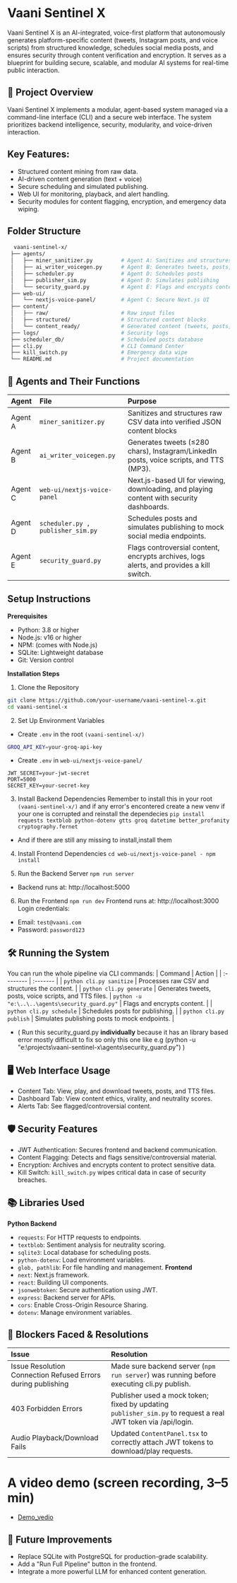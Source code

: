 
# Vaani Sentinel X

Vaani Sentinel X is an AI-integrated, voice-first platform that autonomously generates platform-specific content (tweets, Instagram posts, and voice scripts) from structured knowledge, schedules social media posts, and ensures security through content verification and encryption. It serves as a blueprint for building secure, scalable, and modular AI systems for real-time public interaction.


## 🧠 Project Overview

Vaani Sentinel X implements a modular, agent-based system managed via a command-line interface (CLI) and a secure web interface.
The system prioritizes backend intelligence, security, modularity, and voice-driven interaction.


## Key Features:

 - Structured content mining from raw data.
 - AI-driven content generation (text + voice)
 - Secure scheduling and simulated publishing.
 - Web UI for monitoring, playback, and alert handling.
 - Security modules for content flagging, encryption, and emergency data wiping.


## Folder Structure

```bash
  vaani-sentinel-x/
 ├── agents/
 │   ├── miner_sanitizer.py         # Agent A: Sanitizes and structures raw data
 │   ├── ai_writer_voicegen.py      # Agent B: Generates tweets, posts, and TTS
 │   ├── scheduler.py               # Agent D: Schedules posts
 │   ├── publisher_sim.py           # Agent D: Simulates publishing
 │   └── security_guard.py          # Agent E: Flags and encrypts content
 ├── web-ui/
 │   └── nextjs-voice-panel/        # Agent C: Secure Next.js UI
 ├── content/
 │   ├── raw/                       # Raw input files
 │   ├── structured/                # Structured content blocks
 │   └── content_ready/             # Generated content (tweets, posts, TTS)
 ├── logs/                          # Security logs
 ├── scheduler_db/                  # Scheduled posts database
 ├── cli.py                         # CLI Command Center
 ├── kill_switch.py                 # Emergency data wipe
 └── README.md                      # Project documentation
```


## 🤖 Agents and Their Functions

| Agent | File     | Purpose                |
| :-------- | :------- | :------------------------- |
| Agent A | `miner_sanitizer.py` | Sanitizes and structures raw CSV data into verified JSON content blocks|
| Agent B | `ai_writer_voicegen.py` | Generates tweets (≤280 chars), Instagram/LinkedIn posts, voice scripts, and TTS (MP3). |
| Agent C | `web-ui/nextjs-voice-panel` | Next.js-based UI for viewing, downloading, and playing content with security dashboards. |
| Agent D | `scheduler.py , publisher_sim.py` | Schedules posts and simulates publishing to mock social media endpoints. |
| Agent E | `security_guard.py` | Flags controversial content, encrypts archives, logs alerts, and provides a kill switch. |



## Setup Instructions
**Prerequisites**
 - Python: 3.8 or higher
 - Node.js: v16 or higher
 - NPM: (comes with Node.js)
 - SQLite: Lightweight database
 - Git: Version control

**Installation Steps**
1) Clone the Repository
```bash
git clone https://github.com/your-username/vaani-sentinel-x.git
cd vaani-sentinel-x
```
2) Set Up Environment Variables
- Create ```.env``` in the root ```(vaani-sentinel-x/)```
```bash
GROQ_API_KEY=your-groq-api-key
```
- Create ```.env``` in  ```web-ui/nextjs-voice-panel/```
```
JWT_SECRET=your-jwt-secret
PORT=5000
SECRET_KEY=your-secret-key
```
3) Install Backend Dependencies
   Remember to install this in your root ```(vaani-sentinel-x/)``` and if any error's encontered create a new venv if your one is corrupted and reinstall the dependecies
```pip install requests textblob python-dotenv gtts groq datetime better_profanity cryptography.fernet ```
- And if there are still any missing to install,install them

4) Install Frontend Dependencies
```cd web-ui/nextjs-voice-panel - npm install```

5) Run the Backend Server
```npm run server```
- Backend runs at: http://localhost:5000

6) Run the Frontend
```npm run dev``` Frontend runs at: http://localhost:3000
Login credentials:
- Email: ```test@vaani.com```
- Password:  ```password123```


## 🛠️ Running the System
You can run the whole pipeline via CLI commands:
| Command | Action     | 
| :-------- | :------- | 
| `python cli.py sanitize` | Processes raw CSV and structures the content. | 
| `python cli.py generate` | Generates tweets, posts, voice scripts, and TTS files. 
| `python -u "e:\..\..\agents\security_guard.py"` | Flags and encrypts content. |
| `python cli.py schedule` | Schedules posts for publishing. |
| `python cli.py publish` | Simulates publishing posts to mock endpoints. |

- ( Run this security_guard.py **individually** because it has an library based error mostly difficult to fix so only this one like e.g (python -u "e:\projects\vaani-sentinel-x\agents\security_guard.py") )

## 🖥️ Web Interface Usage

- Content Tab: View, play, and download tweets, posts, and TTS files.
- Dashboard Tab: View content ethics, virality, and neutrality scores.
- Alerts Tab: See flagged/controversial content.

## 🛡️ Security Features
- JWT Authentication: Secures frontend and backend communication.
- Content Flagging: Detects and flags sensitive/controversial material.
- Encryption: Archives and encrypts content to protect sensitive data.
- Kill Switch: ```kill_switch.py``` wipes critical data in case of security breaches.

## 📚 Libraries Used
**Python Backend**
- ```requests```: For HTTP requests to endpoints.
- ```textblob```: Sentiment analysis for neutrality scoring.
- ```sqlite3```: Local database for scheduling posts.
- ```python-dotenv```: Load environment variables.
- ```glob, pathlib```: For file handling and management.
**Frontend**
- ```next```: Next.js framework.
- ```react```: Building UI components.
- ```jsonwebtoken```: Secure authentication using JWT.
- ```express```: Backend server for APIs.
- ```cors```: Enable Cross-Origin Resource Sharing.
- ```dotenv```: Manage environment variables.

## 🐛 Blockers Faced & Resolutions
| Issue | Resolution     | 
| :-------- | :------- | 
| Issue	Resolution Connection Refused Errors during publishing | Made sure backend server (`npm run server`) was running before executing cli.py publish.|
| 403 Forbidden Errors | Publisher used a mock token; fixed by updating `publisher_sim.py` to request a real JWT token via /api/login.|
| Audio Playback/Download Fails |Updated `ContentPanel.tsx` to correctly attach JWT tokens to download/play requests.|

# A video demo (screen recording, 3–5 min) 
- [Demo_vedio](https://github.com/karthikeya-vppcoe)

## 🚀 Future Improvements
- Replace SQLite with PostgreSQL for production-grade scalability.
- Add a "Run Full Pipeline" button in the frontend.
- Integrate a more powerful LLM for enhanced content generation.
